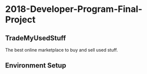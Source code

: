 # 2018-Developer-Program-Final-Project

## TradeMyUsedStuff
The best online marketplace to buy and sell used stuff.

## Environment Setup

